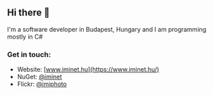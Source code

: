 ## Hi there 👋

I'm a software developer in Budapest, Hungary and I am programming mostly in C#

### Get in touch:
- Website: [www.iminet.hu](https://www.iminet.hu/)
- NuGet: [@iminet](https://www.nuget.org/profiles/iminet)
- Flickr: [@imiphoto](https://www.flickr.com/photos/imiphoto/)
<!--
**iminet/iminet** is a ✨ _special_ ✨ repository because its `README.md` (this file) appears on your GitHub profile.

Here are some ideas to get you started:

- 🔭 I’m currently working on ...
- 🌱 I’m currently learning ...
- 👯 I’m looking to collaborate on ...
- 🤔 I’m looking for help with ...
- 💬 Ask me about ...
- 📫 How to reach me: ...
- 😄 Pronouns: ...
- ⚡ Fun fact: ...
-->

